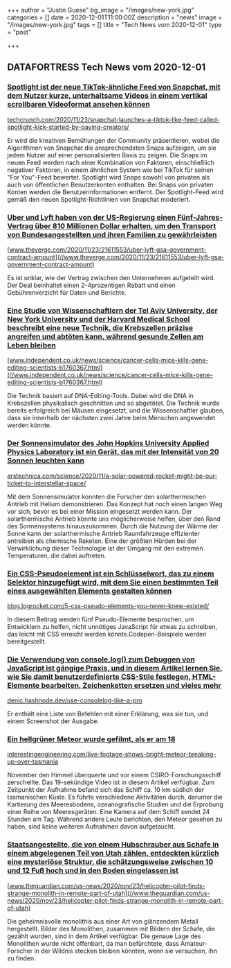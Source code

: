 +++
author = "Justin Guese"
bg_image = "/images/new-york.jpg"
categories = []
date = 2020-12-01T11:00:00Z
description = "news"
image = "/images/new-york.jpg"
tags = []
title = "Tech News vom 2020-12-01"
type = "post"

+++

        
## DATAFORTRESS Tech News vom 2020-12-01


### [Spotlight ist der neue TikTok-ähnliche Feed von Snapchat, mit dem Nutzer kurze, unterhaltsame Videos in einem vertikal scrollbaren Videoformat ansehen können](//techcrunch.com/2020/11/23/snapchat-launches-a-tiktok-like-feed-called-spotlight-kick-started-by-paying-creators/)


[techcrunch.com/2020/11/23/snapchat-launches-a-tiktok-like-feed-called-spotlight-kick-started-by-paying-creators/](//techcrunch.com/2020/11/23/snapchat-launches-a-tiktok-like-feed-called-spotlight-kick-started-by-paying-creators/)


Er wird die kreativen Bemühungen der Community präsentieren, wobei die Algorithmen von Snapchat die ansprechendsten Snaps aufzeigen, um sie jedem Nutzer auf einer personalisierten Basis zu zeigen. Die Snaps im neuen Feed werden nach einer Kombination von Faktoren, einschließlich negativer Faktoren, in einem ähnlichen System wie bei TikTok für seinen "For You"-Feed bewertet. Spotlight wird Snaps sowohl von privaten als auch von öffentlichen Benutzerkonten enthalten. Bei Snaps von privaten Konten werden die Benutzerinformationen entfernt. Der Spotlight-Feed wird gemäß den neuen Spotlight-Richtlinien von Snapchat moderiert.


### [Uber und Lyft haben von der US-Regierung einen Fünf-Jahres-Vertrag über 810 Millionen Dollar erhalten, um den Transport von Bundesangestellten und ihren Familien zu gewährleisten](//www.theverge.com/2020/11/23/21611553/uber-lyft-gsa-government-contract-amount)


[www.theverge.com/2020/11/23/21611553/uber-lyft-gsa-government-contract-amount](//www.theverge.com/2020/11/23/21611553/uber-lyft-gsa-government-contract-amount)


Es ist unklar, wie der Vertrag zwischen den Unternehmen aufgeteilt wird. Der Deal beinhaltet einen 2-4prozentigen Rabatt und einen Gebührenverzicht für Daten und Berichte.


### [Eine Studie von Wissenschaftlern der Tel Aviv University, der New York University und der Harvard Medical School beschreibt eine neue Technik, die Krebszellen präzise angreifen und abtöten kann, während gesunde Zellen am Leben bleiben](//www.independent.co.uk/news/science/cancer-cells-mice-kills-gene-editing-scientists-b1760367.html)


[www.independent.co.uk/news/science/cancer-cells-mice-kills-gene-editing-scientists-b1760367.html](//www.independent.co.uk/news/science/cancer-cells-mice-kills-gene-editing-scientists-b1760367.html)


Die Technik basiert auf DNA-Editing-Tools. Dabei wird die DNA in Krebszellen physikalisch geschnitten und so abgetötet. Die Technik wurde bereits erfolgreich bei Mäusen eingesetzt, und die Wissenschaftler glauben, dass sie innerhalb der nächsten zwei Jahre beim Menschen angewendet werden könnte.


### [Der Sonnensimulator des John Hopkins University Applied Physics Laboratory ist ein Gerät, das mit der Intensität von 20 Sonnen leuchten kann](//arstechnica.com/science/2020/11/a-solar-powered-rocket-might-be-our-ticket-to-interstellar-space/)


[arstechnica.com/science/2020/11/a-solar-powered-rocket-might-be-our-ticket-to-interstellar-space/](//arstechnica.com/science/2020/11/a-solar-powered-rocket-might-be-our-ticket-to-interstellar-space/)


Mit dem Sonnensimulator konnten die Forscher den solarthermischen Antrieb mit Helium demonstrieren. Das Konzept hat noch einen langen Weg vor sich, bevor es bei einer Mission eingesetzt werden kann. Der solarthermische Antrieb könnte uns möglicherweise helfen, über den Rand des Sonnensystems hinauszukommen. Durch die Nutzung der Wärme der Sonne kann der solarthermische Antrieb Raumfahrzeuge effizienter antreiben als chemische Raketen. Eine der größten Hürden bei der Verwirklichung dieser Technologie ist der Umgang mit den extremen Temperaturen, die dabei auftreten.


### [Ein CSS-Pseudoelement ist ein Schlüsselwort, das zu einem Selektor hinzugefügt wird, mit dem Sie einen bestimmten Teil eines ausgewählten Elements gestalten können](//blog.logrocket.com/5-css-pseudo-elements-you-never-knew-existed/)


[blog.logrocket.com/5-css-pseudo-elements-you-never-knew-existed/](//blog.logrocket.com/5-css-pseudo-elements-you-never-knew-existed/)


In diesem Beitrag werden fünf Pseudo-Elemente besprochen, um Entwicklern zu helfen, nicht unnötiges JavaScript für etwas zu schreiben, das leicht mit CSS erreicht werden könnte.Codepen-Beispiele werden bereitgestellt.


### [Die Verwendung von console.log() zum Debuggen von JavaScript ist gängige Praxis, und in diesem Artikel lernen Sie, wie Sie damit benutzerdefinierte CSS-Stile festlegen, HTML-Elemente bearbeiten, Zeichenketten ersetzen und vieles mehr](//denic.hashnode.dev/use-consolelog-like-a-pro)


[denic.hashnode.dev/use-consolelog-like-a-pro](//denic.hashnode.dev/use-consolelog-like-a-pro)


Er enthält eine Liste von Befehlen mit einer Erklärung, was sie tun, und einem Screenshot der Ausgabe.


### [Ein hellgrüner Meteor wurde gefilmt, als er am 18](//interestingengineering.com/live-footage-shows-bright-meteor-breaking-up-over-tasmania)


[interestingengineering.com/live-footage-shows-bright-meteor-breaking-up-over-tasmania](//interestingengineering.com/live-footage-shows-bright-meteor-breaking-up-over-tasmania)


November den Himmel überquerte und vor einem CSIRO-Forschungsschiff zerschellte. Das 19-sekündige Video ist in diesem Artikel verfügbar. Zum Zeitpunkt der Aufnahme befand sich das Schiff ca. 10 km südlich der tasmanischen Küste. Es führte verschiedene Aktivitäten durch, darunter die Kartierung des Meeresbodens, ozeanografische Studien und die Erprobung einer Reihe von Meeresgeräten. Eine Kamera auf dem Schiff sendet 24 Stunden am Tag. Während andere Leute berichten, den Meteor gesehen zu haben, sind keine weiteren Aufnahmen davon aufgetaucht.


### [Staatsangestellte, die von einem Hubschrauber aus Schafe in einem abgelegenen Teil von Utah zählen, entdeckten kürzlich eine mysteriöse Struktur, die schätzungsweise zwischen 10 und 12 Fuß hoch und in den Boden eingelassen ist](//www.theguardian.com/us-news/2020/nov/23/helicopter-pilot-finds-strange-monolith-in-remote-part-of-utah)


[www.theguardian.com/us-news/2020/nov/23/helicopter-pilot-finds-strange-monolith-in-remote-part-of-utah](//www.theguardian.com/us-news/2020/nov/23/helicopter-pilot-finds-strange-monolith-in-remote-part-of-utah)


Die geheimnisvolle monolithis aus einer Art von glänzendem Metall hergestellt. Bilder des Monolithen, zusammen mit Bildern der Schafe, die gezählt wurden, sind in dem Artikel verfügbar. Die genaue Lage des Monolithen wurde nicht offenbart, da man befürchtete, dass Amateur-Forscher in der Wildnis stecken bleiben könnten, wenn sie versuchen, ihn zu finden.